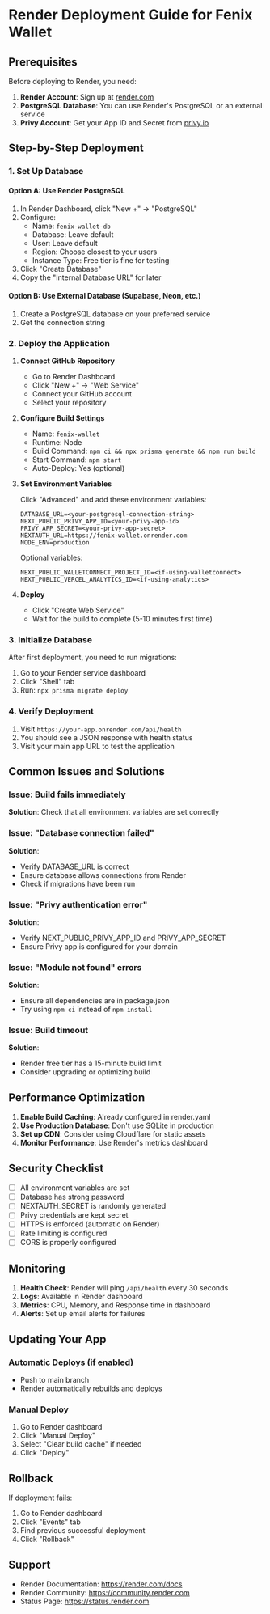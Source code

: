 # Render Deployment Guide for Fenix Wallet

## Prerequisites

Before deploying to Render, you need:

1. **Render Account**: Sign up at [render.com](https://render.com)
2. **PostgreSQL Database**: You can use Render's PostgreSQL or an external service
3. **Privy Account**: Get your App ID and Secret from [privy.io](https://privy.io)

## Step-by-Step Deployment

### 1. Set Up Database

#### Option A: Use Render PostgreSQL
1. In Render Dashboard, click "New +" → "PostgreSQL"
2. Configure:
   - Name: `fenix-wallet-db`
   - Database: Leave default
   - User: Leave default
   - Region: Choose closest to your users
   - Instance Type: Free tier is fine for testing
3. Click "Create Database"
4. Copy the "Internal Database URL" for later

#### Option B: Use External Database (Supabase, Neon, etc.)
1. Create a PostgreSQL database on your preferred service
2. Get the connection string

### 2. Deploy the Application

1. **Connect GitHub Repository**
   - Go to Render Dashboard
   - Click "New +" → "Web Service"
   - Connect your GitHub account
   - Select your repository

2. **Configure Build Settings**
   - Name: `fenix-wallet`
   - Runtime: Node
   - Build Command: `npm ci && npx prisma generate && npm run build`
   - Start Command: `npm start`
   - Auto-Deploy: Yes (optional)

3. **Set Environment Variables**
   
   Click "Advanced" and add these environment variables:

   ```
   DATABASE_URL=<your-postgresql-connection-string>
   NEXT_PUBLIC_PRIVY_APP_ID=<your-privy-app-id>
   PRIVY_APP_SECRET=<your-privy-app-secret>
   NEXTAUTH_URL=https://fenix-wallet.onrender.com
   NODE_ENV=production
   ```

   Optional variables:
   ```
   NEXT_PUBLIC_WALLETCONNECT_PROJECT_ID=<if-using-walletconnect>
   NEXT_PUBLIC_VERCEL_ANALYTICS_ID=<if-using-analytics>
   ```

4. **Deploy**
   - Click "Create Web Service"
   - Wait for the build to complete (5-10 minutes first time)

### 3. Initialize Database

After first deployment, you need to run migrations:

1. Go to your Render service dashboard
2. Click "Shell" tab
3. Run: `npx prisma migrate deploy`

### 4. Verify Deployment

1. Visit `https://your-app.onrender.com/api/health`
2. You should see a JSON response with health status
3. Visit your main app URL to test the application

## Common Issues and Solutions

### Issue: Build fails immediately
**Solution**: Check that all environment variables are set correctly

### Issue: "Database connection failed"
**Solution**: 
- Verify DATABASE_URL is correct
- Ensure database allows connections from Render
- Check if migrations have been run

### Issue: "Privy authentication error"
**Solution**:
- Verify NEXT_PUBLIC_PRIVY_APP_ID and PRIVY_APP_SECRET
- Ensure Privy app is configured for your domain

### Issue: "Module not found" errors
**Solution**:
- Ensure all dependencies are in package.json
- Try using `npm ci` instead of `npm install`

### Issue: Build timeout
**Solution**:
- Render free tier has a 15-minute build limit
- Consider upgrading or optimizing build

## Performance Optimization

1. **Enable Build Caching**: Already configured in render.yaml
2. **Use Production Database**: Don't use SQLite in production
3. **Set up CDN**: Consider using Cloudflare for static assets
4. **Monitor Performance**: Use Render's metrics dashboard

## Security Checklist

- [ ] All environment variables are set
- [ ] Database has strong password
- [ ] NEXTAUTH_SECRET is randomly generated
- [ ] Privy credentials are kept secret
- [ ] HTTPS is enforced (automatic on Render)
- [ ] Rate limiting is configured
- [ ] CORS is properly configured

## Monitoring

1. **Health Check**: Render will ping `/api/health` every 30 seconds
2. **Logs**: Available in Render dashboard
3. **Metrics**: CPU, Memory, and Response time in dashboard
4. **Alerts**: Set up email alerts for failures

## Updating Your App

### Automatic Deploys (if enabled)
- Push to main branch
- Render automatically rebuilds and deploys

### Manual Deploy
1. Go to Render dashboard
2. Click "Manual Deploy"
3. Select "Clear build cache" if needed
4. Click "Deploy"

## Rollback

If deployment fails:
1. Go to Render dashboard
2. Click "Events" tab
3. Find previous successful deployment
4. Click "Rollback"

## Support

- Render Documentation: https://render.com/docs
- Render Community: https://community.render.com
- Status Page: https://status.render.com